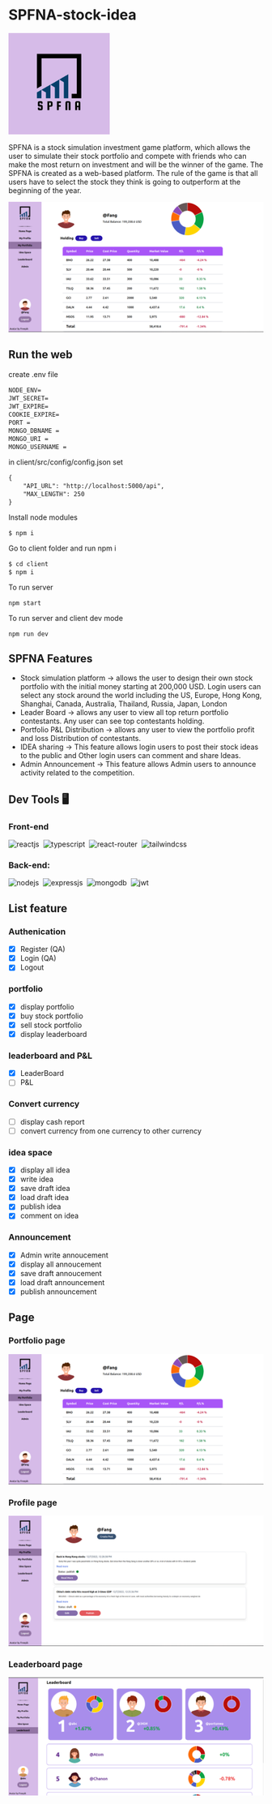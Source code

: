 # SPFNA-stock-idea


<img src="doc/SPFNAlogo.png" weight="200" height="200"/>

SPFNA is a stock simulation investment game platform, which allows the user to simulate their stock portfolio and compete with friends who can make the most return on investment and will be the winner of the game. The SPFNA is created as a web-based platform. The rule of the game is that all users have to select the stock they think is going to outperform at the beginning of the year.

![](doc/portfolio.png)

## Run the web

create .env file
```
NODE_ENV=
JWT_SECRET= 
JWT_EXPIRE=
COOKIE_EXPIRE=
PORT = 
MONGO_DBNAME = 
MONGO_URI = 
MONGO_USERNAME = 
```
in client/src/config/config.json set
```
{
    "API_URL": "http://localhost:5000/api",
    "MAX_LENGTH": 250
}
```

Install node modules
```
$ npm i 
```

Go to client folder and run npm i 

```
$ cd client
$ npm i 
```
To run server 
```
npm start
```

To run server and client dev mode
```
npm run dev
```


## SPFNA Features

- Stock simulation platform -> allows the user to design their own stock portfolio with the initial money starting at 200,000 USD. Login users can  select any 
stock around the world including the US, Europe, Hong Kong, Shanghai, Canada, Australia, Thailand, Russia, Japan, London
- Leader Board -> allows any user to view all top return portfolio contestants. Any user can see top contestants holding.
- Portfolio P&L Distribution -> allows any user to view the portfolio profit and loss Distribution of contestants.
- IDEA sharing -> This feature allows login users to post their stock ideas to the public and Other login users can comment and share  Ideas.
- Admin Announcement -> This feature allows Admin users to announce activity related to the competition.

## Dev Tools 🖥️ 
### Front-end
![reactjs](https://img.shields.io/badge/React-20232A?style=for-the-badge&logo=react&logoColor=61DAFB)&nbsp;
![typescript](https://shields.io/badge/TypeScript-3178C6?style=for-the-badge&logo=TypeScript&logoColor=FFF)&nbsp;
![react-router](https://img.shields.io/badge/React_Router-CA4245?style=for-the-badge&logo=react-router&logoColor=white)&nbsp;
![tailwindcss](https://img.shields.io/badge/Tailwind_CSS-38B2AC?style=for-the-badge&logo=tailwind-css&logoColor=white)&nbsp;
### Back-end: 
![nodejs](https://img.shields.io/badge/Node.js-43853D?style=for-the-badge&logo=node.js&logoColor=white)&nbsp;
![expressjs](https://img.shields.io/badge/Express.js-000000?style=for-the-badge&logo=express&logoColor=white)&nbsp;
![mongodb](https://img.shields.io/badge/MongoDB-4EA94B?style=for-the-badge&logo=mongodb&logoColor=white)&nbsp;
![jwt](	https://img.shields.io/badge/JWT-000000?style=for-the-badge&logo=JSON%20web%20tokens&logoColor=white)&nbsp;


## List feature 

### Authenication
- [x] Register (QA)
- [x] Login (QA)
- [x] Logout
### portfolio
- [x] display portfolio
- [x] buy stock portfolio
- [x] sell stock portfolio
- [x] display leaderboard
### leaderboard and P&L
- [x] LeaderBoard
- [ ] P&L

### Convert currency
- [ ] display cash report
- [ ] convert currency from one currency to other currency

### idea space
- [x] display all idea
- [x] write idea
- [x] save draft idea
- [x] load draft idea
- [x] publish idea
- [x] comment on idea

### Announcement
- [x] Admin write annoucement
- [x] display all annoucement
- [x] save draft annoucement 
- [x] load draft announcement
- [x] publish announcement

## Page

### Portfolio page
![portfolio page](doc/portfolio.png)

### Profile page
![profile page](doc/profile.png)

### Leaderboard page
![Leader Board](doc/Leaderboard.png)
